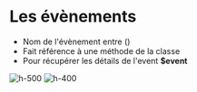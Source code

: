 <!-- .slide -->

# Les évènements

-   Nom de l'évènement entre ()<br>
-   Fait référence à une méthode de la classe<br>
-   Pour récupérer les détails de l'event <b>\$event</b>

![h-500](assets/images/school/event/event_ts.png)
![h-400](assets/images/school/event/event_html.png)
